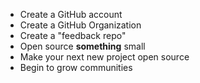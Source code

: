 * Create a GitHub account
* Create a GitHub Organization
* Create a "feedback repo"
* Open source **something** small
* Make your next new project open source
* Begin to grow communities
